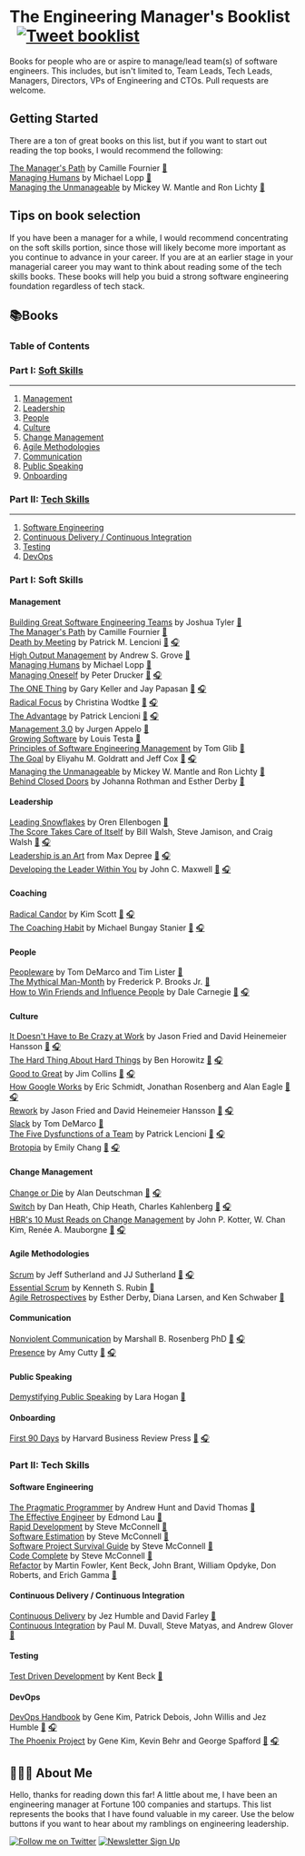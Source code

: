 
# The Engineering Manager's Booklist &nbsp; [![Tweet booklist](https://img.shields.io/twitter/url/https/shields.io.svg?style=social)](https://twitter.com/home?status=The%20Engineering%20Manager%27s%20Booklist%20%40jesselpalmer%20https%3A%2F%2Fgithub.com%2Fjesselpalmer%2Fthe-engineering-managers-booklist)

Books for people who are or aspire to manage/lead team(s) of software engineers. This includes, but isn't limited to, Team Leads, Tech Leads, Managers, Directors, VPs of Engineering and CTOs. Pull requests are welcome.  

## Getting Started

There are a ton of great books on this list, but if you want to start out reading the top books, I would recommend the following:

[The Manager's Path](https://amzn.to/2DgqkQM) by Camille Fournier [📘](https://amzn.to/2DgqkQM)  
[Managing Humans](https://amzn.to/2IoAx1S) by Michael Lopp [📘](https://amzn.to/2IoAx1S)  
[Managing the Unmanageable](https://amzn.to/2DhLBK9) by Mickey W. Mantle and Ron Lichty [📘](https://amzn.to/2DhLBK9)  

## Tips on book selection

If you have been a manager for a while, I would recommend concentrating on the soft skills portion, since those will likely become more important as you continue to advance in your career. If you are at an earlier stage in your managerial career you may want to think about reading some of the tech skills books. These books will help you buid a strong software engineering foundation regardless of tech stack.

## 📚Books

### Table of Contents

### Part I: [Soft Skills](#soft-skills)

---

1. [Management](#management)
1. [Leadership](#leadership)
1. [People](#people)
1. [Culture](#culture)
1. [Change Management](#change-management)
1. [Agile Methodologies](#agile-methodologies)
1. [Communication](#communication)
1. [Public Speaking](#public-speaking)
1. [Onboarding](#onboarding)

### Part II: [Tech Skills](#tech-skills)

---

1. [Software Engineering](#software-engineering)  
1. [Continuous Delivery / Continuous Integration](#continuous-delivery--continuous-integration)  
1. [Testing](#testing)
1. [DevOps](#DevOps)  

### Part I: Soft Skills

#### Management

[Building Great Software Engineering Teams](https://amzn.to/2IDypCz) by Joshua Tyler [📘](https://amzn.to/2IDypCz)  
[The Manager's Path](https://amzn.to/2DgqkQM) by Camille Fournier [📘](https://amzn.to/2DgqkQM)  
[Death by Meeting](https://amzn.to/2XgIWaX) by Patrick M. Lencioni [📘](https://amzn.to/2XgIWaX) [🎧](https://amzn.to/2DfZV5S)  
[High Output Management](https://amzn.to/2XfMSJ5) by Andrew S. Grove [📘](https://amzn.to/2XfMSJ5)  
[Managing Humans](https://amzn.to/2IoAx1S) by Michael Lopp [📘](https://amzn.to/2IoAx1S)  
[Managing Oneself](https://amzn.to/2XiFtZK) by Peter Drucker [📘](https://amzn.to/2XiFtZK) [🎧](https://amzn.to/2GtJa9n)  
[The ONE Thing](https://amzn.to/2Xl0F1g) by Gary Keller and Jay Papasan [📘](https://amzn.to/2Xl0F1g) [🎧](https://amzn.to/2XgmJKj)  
[Radical Focus](https://amzn.to/2DhZLee) by Christina Wodtke [📘](https://amzn.to/2DhZLee) [🎧](https://amzn.to/2DeYSD6)  
[The Advantage](https://amzn.to/2DbTOiX) by Patrick Lencioni [📘](https://amzn.to/2DbTOiX) [🎧](https://amzn.to/2IojooZ)  
[Management 3.0](https://amzn.to/2GuQXnr) by Jurgen Appelo [📘](https://amzn.to/2GuQXnr)  
[Growing Software](https://amzn.to/2DhtyDD) by Louis Testa [📘](https://amzn.to/2DhtyDD)  
[Principles of Software Engineering Management](https://amzn.to/2GqXj6W) by Tom Glib [📘](https://amzn.to/2GqXj6W)  
[The Goal](https://amzn.to/2DjQthG) by Eliyahu M. Goldratt and Jeff Cox [📘](https://amzn.to/2DjQthG) [🎧](https://amzn.to/2XkdVmq)  
[Managing the Unmanageable](https://amzn.to/2DhLBK9) by Mickey W. Mantle and Ron Lichty [📘](https://amzn.to/2DhLBK9)  
[Behind Closed Doors](https://amzn.to/2Io85gL) by Johanna Rothman and Esther Derby [📘](https://amzn.to/2Io85gL)  

#### Leadership

[Leading Snowflakes](http://leadingsnowflakes.com) by Oren Ellenbogen [📘](http://leadingsnowflakes.com)  
[The Score Takes Care of Itself](https://amzn.to/2XmKj81) by Bill Walsh, Steve Jamison, and Craig Walsh [📘](https://amzn.to/2XmKj81) [🎧](https://amzn.to/2Zl8m9a)  
[Leadership is an Art](https://amzn.to/2Dk3Jmm) from Max Depree [📘](https://amzn.to/2Dk3Jmm) [🎧](https://amzn.to/2GipeF0)  
[Developing the Leader Within You](https://amzn.to/2ItqTLE) by John C. Maxwell [📘](https://amzn.to/2ItqTLE) [🎧](https://amzn.to/2XmNtbT)  

#### Coaching

[Radical Candor](https://amzn.to/2IrQvIM) by Kim Scott [📘](https://amzn.to/2IrQvIM) [🎧](https://amzn.to/2KJ3c3x)  
[The Coaching Habit](https://amzn.to/2XjkohB) by Michael Bungay Stanier [📘](https://amzn.to/2XjkohB) [🎧](https://amzn.to/2IDjAA9)  

#### People

[Peopleware](https://amzn.to/2KPzrhQ) by Tom DeMarco and Tim Lister [📘](https://amzn.to/2KPzrhQ)  
[The Mythical Man-Month](https://amzn.to/2GohQbi) by Frederick P. Brooks Jr. [📘](https://amzn.to/2GohQbi)  
[How to Win Friends and Influence People](https://amzn.to/2GlPqP7) by Dale Carnegie [📘](https://amzn.to/2GlPqP7) [🎧](https://amzn.to/2Dxo6Np)

#### Culture

[It Doesn't Have to Be Crazy at Work](https://amzn.to/2Ut8zUa) by Jason Fried and David Heinemeier Hansson [📘](https://amzn.to/2Ut8zUa) [🎧](https://amzn.to/2Dm61BL)  
[The Hard Thing About Hard Things](https://amzn.to/2IsNQ1d) by Ben Horowitz [📘](https://amzn.to/2IsNQ1d) [🎧](https://amzn.to/2GzNLFV)  
[Good to Great](https://amzn.to/2IIhnDq) by Jim Collins [📘](https://amzn.to/2IIhnDq) [🎧](https://amzn.to/2GzNSRR)  
[How Google Works](https://amzn.to/2XttuIN) by Eric Schmidt, Jonathan Rosenberg and Alan Eagle [📘](https://amzn.to/2XttuIN) [🎧](https://amzn.to/2Iul3tn)  
[Rework](https://amzn.to/2IsNZSj) by Jason Fried and David Heinemeier Hansson [📘](https://amzn.to/2IsNZSj) [🎧](https://amzn.to/2XvMVRn)  
[Slack](https://amzn.to/2XpZFZK) by Tom DeMarco [📘](https://amzn.to/2XpZFZK)  
[The Five Dysfunctions of a Team](https://amzn.to/2ItqwAG) by Patrick Lencioni [📘](https://amzn.to/2ItqwAG) [🎧](https://amzn.to/2Vg23EG)  
[Brotopia](https://amzn.to/2Ivc4rB) by Emily Chang [📘](https://amzn.to/2Ivc4rB) [🎧](https://amzn.to/2UreIAl)  

#### Change Management

[Change or Die](https://amzn.to/2IJ251q) by Alan Deutschman [📘](https://amzn.to/2IJ251q) [🎧](https://amzn.to/2IxYcx1)  
[Switch](https://amzn.to/2VcMKN3) by Dan Heath, Chip Heath, Charles Kahlenberg [📘](https://amzn.to/2VcMKN3) [🎧](https://amzn.to/2Iw6iGi)  
[HBR's 10 Must Reads on Change Management](https://amzn.to/2KSpvnL) by John P. Kotter, W. Chan Kim, Renée A. Mauborgne [📘](https://amzn.to/2KSpvnL) [🎧](https://amzn.to/2Gw9AHi)  

#### Agile Methodologies

[Scrum](https://amzn.to/2VgfYdT) by Jeff Sutherland and JJ Sutherland [📘](https://amzn.to/2VgfYdT) [🎧](https://amzn.to/2ZruGhC)  
[Essential Scrum](https://amzn.to/2IxNqXu) by Kenneth S. Rubin [📘](https://amzn.to/2IxNqXu)  
[Agile Retrospectives](https://amzn.to/2XwMrdA) by Esther Derby, Diana Larsen, and Ken Schwaber [📘](https://amzn.to/2XwMrdA)  

#### Communication

[Nonviolent Communication](https://amzn.to/2Znpzio) by Marshall B. Rosenberg PhD [📘](https://amzn.to/2Znpzio) [🎧](https://amzn.to/2VfzIOZ)  
[Presence](https://amzn.to/2KTRp2s) by Amy Cutty [📘](https://amzn.to/2KTRp2s) [🎧](https://amzn.to/2Vl8Z3q)  

#### Public Speaking

[Demystifying Public Speaking](https://amzn.to/2DHm90T) by Lara Hogan [📘](https://amzn.to/2DHm90T)  

#### Onboarding

[First 90 Days](https://amzn.to/2Jt7N7P) by Harvard Business Review Press [📘](https://amzn.to/2Jt7N7P) [🎧](https://amzn.to/2Vo4plY)  

### Part II: Tech Skills

#### Software Engineering

[The Pragmatic Programmer](https://amzn.to/2XUOQPq) by Andrew Hunt and David Thomas [📘](https://amzn.to/2XUOQPq)  
[The Effective Engineer](https://amzn.to/2VCLEdD) by Edmond Lau [📘](https://amzn.to/2VCLEdD)  
[Rapid Development](https://amzn.to/2WjgwNE) by Steve McConnell [📘](https://amzn.to/2WjgwNE)  
[Software Estimation](https://amzn.to/2Y4tv6p) by Steve McConnell [📘](https://amzn.to/2Y4tv6p)  
[Software Project Survival Guide](https://amzn.to/2VIk2Uu) by Steve McConnell [📘](https://amzn.to/2VIk2Uu)  
[Code Complete](https://amzn.to/2VHBE2M) by Steve McConnell [📘](https://amzn.to/2VHBE2M)  
[Refactor](https://amzn.to/2PIvnP3) by Martin Fowler, Kent Beck, John Brant, William Opdyke, Don Roberts, and Erich Gamma [📘](https://amzn.to/2PIvnP3)  

#### Continuous Delivery / Continuous Integration

[Continuous Delivery](https://amzn.to/2V4GcRo) by Jez Humble and David Farley [📘](https://amzn.to/2V4GcRo)  
[Continuous Integration](https://amzn.to/2VBoLrb) by Paul M. Duvall, Steve Matyas, and Andrew Glover [📘](https://amzn.to/2VBoLrb)  

#### Testing

[Test Driven Development](https://amzn.to/2PF1JKE) by Kent Beck [📘](https://amzn.to/2PF1JKE)  

#### DevOps

[DevOps Handbook](https://amzn.to/2VFxJno) by Gene Kim, Patrick Debois, John Willis and Jez Humble [📘](https://amzn.to/2VFxJno) [🎧](https://amzn.to/2PEVzKq)  
[The Phoenix Project](https://amzn.to/2GN9Z7e) by Gene Kim, Kevin Behr and George Spafford [📘](https://amzn.to/2GN9Z7e) [🎧](https://amzn.to/2VKVHxH)  

## 👨🏾‍💻 About Me

Hello, thanks for reading down this far! A little about me, I have been an engineering manager at Fortune 100 companies and startups. This list represents the books that I have found valuable in my career. Use the below buttons if you want to hear about my ramblings on engineering leadership.

 [![Follow me on Twitter](https://img.shields.io/badge/Follow%20me%20on%20Twitter-%40jesselpalmer-blue.svg)](https://twitter.com/jesselpalmer) [![Newsletter Sign Up](https://img.shields.io/badge/Sign%20up%20for%20my%20Newsletter-On%20Engineering%20Leadership-blue.svg)](https://tinyletter.com/jesselpalmer)
